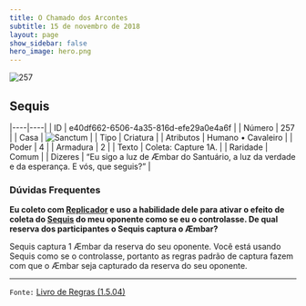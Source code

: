 ```yaml
---
title: O Chamado dos Arcontes
subtitle: 15 de novembro de 2018
layout: page
show_sidebar: false
hero_image: hero.png
---
```


![257](https://cdn.keyforgegame.com/media/card_front/pt/341_257_WC74XH7M2MJW_pt.png)

## Sequis

|----|----|
| ID | e40df662-6506-4a35-816d-efe29a0e4a6f |
| Número | 257 |
| Casa | ![Sanctum](https://archonarcana.com/images/thumb/c/c7/Sanctum.png/22px-Sanctum.png "Santuário") |
| Tipo | Criatura |
| Atributos | Humano • Cavaleiro |
| Poder | 4 |
| Armadura | 2 |
| Texto | Coleta: Capture 1A. |
| Raridade | Comum |
| Dizeres | “Eu sigo a luz de Æmbar do Santuário, a luz da verdade e da esperança. E vós, que seguis?” |

### Dúvidas Frequentes

**Eu coleto com [Replicador](/cota/150) e uso a habilidade dele para
ativar o efeito de coleta do [Sequis](/cota/257) do meu oponente
como se eu o controlasse. De qual reserva dos participantes o
Sequis captura o Æmbar?**

Sequis captura 1 Æmbar da reserva do seu oponente. Você está usando
Sequis como se o controlasse, portanto as regras padrão de captura
fazem com que o Æmbar seja capturado da reserva do seu oponente.

<hr/>

`Fonte:` [Livro de Regras (1.5.04)](https://drive.google.com/open?id=14pM1J8ZR_4hZbGFZt-ArQdAGsHCPEQdE)
